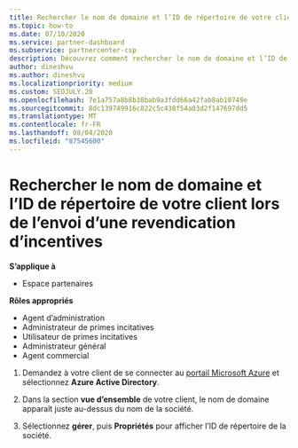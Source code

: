 ```yaml
---
title: Rechercher le nom de domaine et l’ID de répertoire de votre client
ms.topic: how-to
ms.date: 07/10/2020
ms.service: partner-dashboard
ms.subservice: partnercenter-csp
description: Découvrez comment rechercher le nom de domaine et l’ID de répertoire de votre client lors de la soumission d’une revendication.
author: dineshvu
ms.author: dineshvu
ms.localizationpriority: medium
ms.custom: SEOJULY.20
ms.openlocfilehash: 7e1a757a8b8b38bab9a3fdd66a42fab8ab10749e
ms.sourcegitcommit: 8dc139749916c822c5c438f54a03d2f147697dd5
ms.translationtype: MT
ms.contentlocale: fr-FR
ms.lasthandoff: 08/04/2020
ms.locfileid: "87545600"
---
```

# <a name="find-your-customers-domain-name-and-directory-id-when-submitting-an-incentives-claim"></a>Rechercher le nom de domaine et l’ID de répertoire de votre client lors de l’envoi d’une revendication d’incentives

**S’applique à**

- Espace partenaires

**Rôles appropriés**

- Agent d’administration
- Administrateur de primes incitatives
- Utilisateur de primes incitatives
- Administrateur général
- Agent commercial

1. Demandez à votre client de se connecter au [portail Microsoft Azure](https://portal.azure.com/#home) et sélectionnez **Azure Active Directory**.

2. Dans la section **vue d’ensemble** de votre client, le nom de domaine apparaît juste au-dessus du nom de la société.  

3. Sélectionnez **gérer**, puis **Propriétés** pour afficher l’ID de répertoire de la société.
